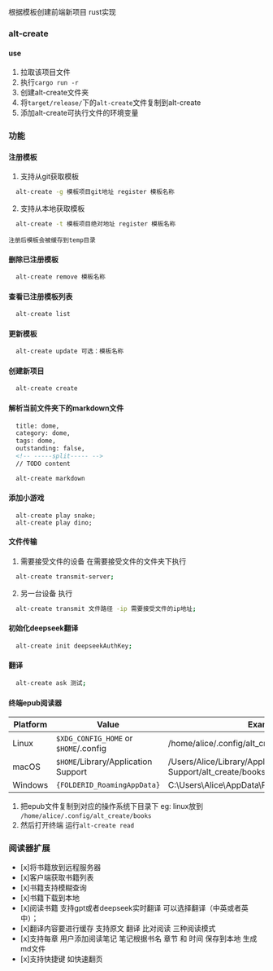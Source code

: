 

根据模板创建前端新项目 rust实现

### alt-create

#### use

1. 拉取该项目文件
2. 执行`cargo run -r`
3. 创建alt-create文件夹
4. 将`target/release/`下的`alt-create`文件复制到alt-create
5. 添加alt-create可执行文件的环境变量

### 功能

#### 注册模板
1. 支持从git获取模板
  ```sh
    alt-create -g 模板项目git地址 register 模板名称
  ```
2. 支持从本地获取模板
  ```sh
    alt-create -t 模板项目绝对地址 register 模板名称
  ```
    注册后模板会被缓存到temp目录

#### 删除已注册模板
  ```sh
    alt-create remove 模板名称
  ```
#### 查看已注册模板列表
  ```sh
    alt-create list
  ```
#### 更新模板
  ```sh
    alt-create update 可选：模板名称
  ```

#### 创建新项目
  ```sh
    alt-create create
  ```

#### 解析当前文件夹下的markdown文件

  ```md
    title: dome, 
    category: dome, 
    tags: dome,
    outstanding: false,
    <!-- -----split----- -->
    // TODO content
  ```

  ```sh
    alt-create markdown
  ```

#### 添加小游戏

```
  alt-create play snake;
  alt-create play dino;
```


#### 文件传输

1. 需要接受文件的设备 在需要接受文件的文件夹下执行

  ```sh
    alt-create transmit-server;
  ```

2. 另一台设备 执行

  ```sh
    alt-create transmit 文件路径 -ip 需要接受文件的ip地址;
  ```

#### 初始化deepseek翻译

  ```sh
    alt-create init deepseekAuthKey;
  ```

#### 翻译
  ```sh
    alt-create ask 测试;
  ```



#### 终端epub阅读器
|Platform | Value                                 | Example                                  |
| ------- | ------------------------------------- | ---------------------------------------- |
| Linux   | `$XDG_CONFIG_HOME` or `$HOME`/.config | /home/alice/.config/alt_create/books                   |
| macOS   | `$HOME`/Library/Application Support   | /Users/Alice/Library/Application Support/alt_create/books |
| Windows | `{FOLDERID_RoamingAppData}`           | C:\Users\Alice\AppData\Roaming/alt_create/books           |

1. 把epub文件复制到对应的操作系统下目录下 eg: linux放到 `/home/alice/.config/alt_create/books`
2. 然后打开终端 运行`alt-create read`


### 阅读器扩展
- [x]将书籍放到远程服务器
- [x]客户端获取书籍列表
- [x]书籍支持模糊查询
- [x]书籍下载到本地
- [x]阅读书籍 支持gpt或者deepseek实时翻译 可以选择翻译（中英或者英中）；
- [x]翻译内容要进行缓存 支持原文 翻译 比对阅读 三种阅读模式
- [x]支持每章 用户添加阅读笔记 笔记根据书名 章节 和 时间 保存到本地 生成md文件
- [x]支持快捷键 如快速翻页